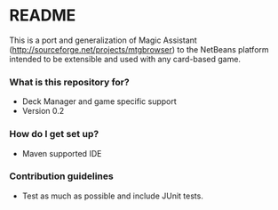 # README #

This is a port and generalization of Magic Assistant (http://sourceforge.net/projects/mtgbrowser) to the NetBeans platform intended to be extensible and used with any card-based game.

### What is this repository for? ###

* Deck Manager and game specific support
* Version 0.2

### How do I get set up? ###

* Maven supported IDE

### Contribution guidelines ###

* Test as much as possible and include JUnit tests.
